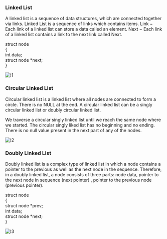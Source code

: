 ### Linked List
A linked list is a sequence of data structures, which are connected together via links. Linked List is a sequence of links which contains items.
Link − Each link of a linked list can store a data called an element. Next − Each link of a linked list contains a link to the next link called Next.

struct node  
{  
int data;  
struct node *next;  
} 

![l1](https://user-images.githubusercontent.com/66161514/154308464-51f8f67f-1ee1-4498-99b4-9ffa588408ed.png)


### Circular Linked List
Circular linked list is a linked list where all nodes are connected to form a circle. There is no NULL at the end. A circular linked list can be a singly circular linked list or doubly circular linked list.

We traverse a circular singly linked list until we reach the same node where we started. The circular singly liked list has no beginning and no ending. There is no null value present in the next part of any of the nodes.

![l2](https://user-images.githubusercontent.com/66161514/154309626-5a5ef907-f900-4fb5-8583-dc5ff95ed600.jpg)

### Doubly Linked List
Doubly linked list is a complex type of linked list in which a node contains a pointer to the previous as well as the next node in the sequence. Therefore, in a doubly linked list, a node consists of three parts: node data, pointer to the next node in sequence (next pointer) , pointer to the previous node (previous pointer).

struct node   
{  
    struct node *prev;   
    int data;  
    struct node *next;   
}   

![l3](https://user-images.githubusercontent.com/66161514/154310742-5f415abf-2114-4e3d-9a0d-542dce802cb4.png)
